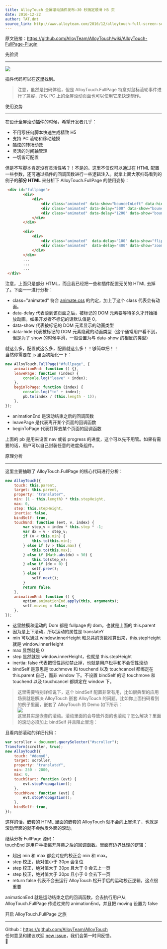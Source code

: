```yaml
---
title: AlloyTouch 全屏滚动插件发布–30 秒搞定顺滑 H5 页
date: 2016-12-22
author: TAT.dnt
source_link: http://www.alloyteam.com/2016/12/alloytouch-full-screen-scroll-plugin-released-30-seconds-to-get-smooth-page-h5/
---
```


<!-- {% raw %} - for jekyll -->

原文链接：<https://github.com/AlloyTeam/AlloyTouch/wiki/AlloyTouch-FullPage-Plugin>

先验货  

* * *

![](http://images2015.cnblogs.com/blog/105416/201612/105416-20161222110211620-1131519869.png)

插件代码可以在[这里](https://github.com/AlloyTeam/AlloyTouch/blob/master/alloy_touch.full_page.js)找到。

> 注意，虽然是扫码体验，但是 AlloyTouch.FullPage 特意对鼠标滚轮事件进行了兼容，所以 PC 上的全屏滚动页面也可以使用它来快速制作。

使用姿势  

* * *

在设计全屏滚动插件的时候，希望开发者几乎：

-   不用写任何脚本快速生成精致 H5
-   支持 PC 滚轮和移动触摸
-   酷炫的转场动效
-   灵活的时间轴管理
-   一切皆可配置

但是不写脚本肯定没有灵活性咯？！不是的。这里不仅仅可以通过在 HTML 配置一些参数，还可通过插件的回调函数进行一些逻辑注入。就拿上面大家扫码看到的例子的**部分 HTML** 来分析下 AlloyTouch.FullPage 的使用姿势：

```html
 <div id="fullpage">
        <div>
            <div>
                <div class="animated" data-show="bounceInLeft" data-hide="bounceOutLeft">AlloyTouch Introduction</div>
                <div class="animated" data-delay="500" data-show="bounceInUp" data-hide="zoomOut"><img src="asset/alloytouch.png"></div>
                <div class="animated" data-delay="1200" data-show="bounceIn" data-hide="bounceOut">By AlloyTeam</div>
            </div>
        </div>
        
        <div>
            <div>
                <div class="animated"  data-delay="100" data-show="flipInY" data-hide="flipOutY" >Powerful Features</div>
                <div class="animated"  data-delay="400" data-show="zoomIn" data-hide="zoomOut"><img src="asset/power.png"></div>
            </div>
        </div>
        ...
        ...
        ...
 </div>
```

注意，上面只是部分 HTML，而且我已经把一些和插件配置无关的 HTML 去掉了。下面一一进行分析：

-   class="animated" 符合 [animate.css](https://daneden.github.io/animate.css/) 的约定，加上了这个 class 代表会有动画。
-   data-delay 代表滚到该页面之后，被标记的 DOM 元素要等待多久才开始播放动画。如果开发者不标记的话默认值是 0。
-   data-show 代表被标记的 DOM 元素显示的动画类型
-   data-hide 代表被标记的 DOM 元素隐藏的动画类型（这个通常用户看不到，但是为了 show 的时候平滑，一般设置为与 data-show 的相反的类型）

就这么多，配置就这么多，配置就这么多！！够简单把！！  
当然你需要在 js 里面初始化一下：

```javascript
new AlloyTouch.FullPage("#fullpage", {
    animationEnd: function () {},
    leavePage: function (index) {
        console.log("leave" + index);
    },
    beginToPage: function (index) {
        console.log("to" + index);
        pb.to(index / (this.length - 1));
    },
});
```

-   animationEnd 是滚动结束之后的回调函数
-   leavePage 是代表离开某个页面的回调函数
-   beginToPage 代表打算去某个页面的回调函数

上面的 pb 是用来设置 nav 或者 progress 的进度，这个可以先不用管。如果有需要的话，用户可以自己封装任意的进度条组件。

原理分析  

* * *

这里主要抽取了 AlloyTouch.FullPage 的核心代码进行分析：

```javascript
new AlloyTouch({
    touch: this.parent,
    target: this.parent,
    property: "translateY",
    min: (1 - this.length) * this.stepHeight,
    max: 0,
    step: this.stepHeight,
    inertia: false,
    bindSelf: true,
    touchEnd: function (evt, v, index) {
        var step_v = index * this.step * -1;
        var dx = v - step_v;
        if (v < this.min) {
            this.to(this.min);
        } else if (v > this.max) {
            this.to(this.max);
        } else if (Math.abs(dx) < 30) {
            this.to(step_v);
        } else if (dx > 0) {
            self.prev();
        } else {
            self.next();
        }
        return false;
    },
    animationEnd: function () {
        option.animationEnd.apply(this, arguments);
        self.moving = false;
    },
});
```

-   这里触摸和运动的 Dom 都是 fullpage 的 dom，也就是上面的 this.parent
-   因为是上下滚动，所以运动的属性是 translateY
-   min 可以通过 window.innerHeight 和总共的页数推算出来，this.stepHeight 就是 window.innerHeight
-   max 显然就是 0
-   step 显然就是 window.innerHeight，也就是 this.stepHeight
-   inertia: false 代表把惯性运动禁止掉，也就是用户松手和不会惯性滚动
-   bindSelf 是意思是 touchmove 和 touchend 以及 touchcancel 都绑定在 this.parent 自己，而非 window 下。不设置 bindSelf 的话 touchmove 和 touchend 以及 touchcancel 都绑定在 window 下。

> 这里需要特别详细说下，这个 bindSelf 配置非常有用，比如很典型的应用场景就是解决 AlloyTouch 嵌套 AlloyTouch 的问题。比如你上面扫码看到的例子里面，嵌套了 AlloyTouch 的 Demo 如下所示：  
> ![](http://images2015.cnblogs.com/blog/105416/201612/105416-20161222110224151-1675751079.png)  
> 这里其实是嵌套的滚动。滚动里面的会导致外面的也滚动？怎么解决？里面的滚动必须加上 bindSelf 并且阻止冒泡：

且看内部滚动的详细代码：

```javascript
var scroller = document.querySelector("#scroller");
Transform(scroller, true);
new AlloyTouch({
    touch: "#demo0",
    target: scroller,
    property: "translateY",
    min: 250 - 2000,
    max: 0,
    touchStart: function (evt) {
        evt.stopPropagation();
    },
    touchMove: function (evt) {
        evt.stopPropagation();
    },
    bindSelf: true,
});
```

这样的话，嵌套的 HTML 里面的嵌套的 AlloyTouch 就不会向上冒泡了，也就是滚动里面的就不会触发外面的滚动。

继续分析 FullPage 源码：  
touchEnd 是用户手指离开屏幕之后的回调函数。里面有边界处理的逻辑：

-   超出 min 和 max 都会对应的校正会 min 和 max。
-   step 校正，绝对值小于 30px 会复位
-   step 校正，绝对值大于 30px 且大于 0 会去上一页
-   step 校正，绝对值大于 30px 且小于 0 会去下一页
-   return false 代表不会去运行 AlloyTouch 松开手后的运动校正逻辑，这点很重要

animationEnd 就是运动结束之后的回调函数，会去执行用户从 AlloyTouch.FullPage 传递过来的 animationEnd，并且把 moving 设置为 false

开启 AlloyTouch.FullPage 之旅  

* * *

Github：<https://github.com/AlloyTeam/AlloyTouch>  
任何意见和建议欢迎 [new issue](https://github.com/AlloyTeam/AlloyTouch/issues)，我们会第一时间反馈。  


<!-- {% endraw %} - for jekyll -->